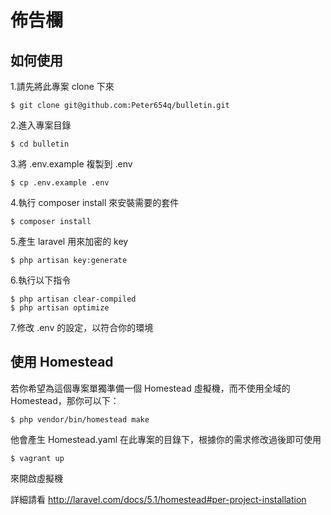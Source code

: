 # 佈告欄

## 如何使用

1.請先將此專案 clone 下來

```
$ git clone git@github.com:Peter654q/bulletin.git
```

2.進入專案目錄

```
$ cd bulletin
```

3.將 .env.example 複製到 .env

```
$ cp .env.example .env
```

4.執行 composer install 來安裝需要的套件

```
$ composer install
```

5.產生 laravel 用來加密的 key

```
$ php artisan key:generate
```

6.執行以下指令

```
$ php artisan clear-compiled
$ php artisan optimize
```

7.修改 .env 的設定，以符合你的環境

## 使用 Homestead

若你希望為這個專案單獨準備一個 Homestead 虛擬機，而不使用全域的 Homestead，那你可以下：

```
$ php vendor/bin/homestead make
```

他會產生 Homestead.yaml 在此專案的目錄下，根據你的需求修改過後即可使用

```
$ vagrant up
```

來開啟虛擬機

詳細請看 http://laravel.com/docs/5.1/homestead#per-project-installation
